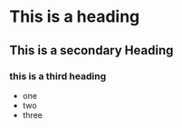 # This is a heading
## This is a secondary Heading
### this is a third heading

* one
* two 
* three

